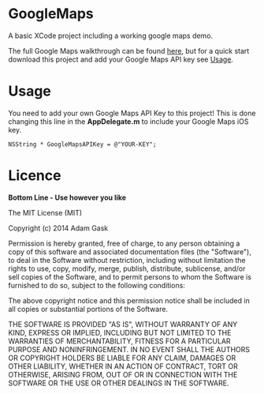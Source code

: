 # GoogleMaps


A basic XCode project including a working google maps demo.

The full Google Maps walkthrough can be found [here](https://developers.google.com/maps/documentation/ios/start), but for a quick start download this project and add your Google Maps API key see [Usage](https://github.com/AJ9/GoogleMaps#usage). 

# Usage

You need to add your own Google Maps API Key to this project! This is done changing this line in the **AppDelegate.m** to include your Google Maps iOS key.

`NSString * GoogleMapsAPIKey = @"YOUR-KEY";`


# Licence

**Bottom Line - Use however you like**

The MIT License (MIT)

Copyright (c) 2014 Adam Gask

Permission is hereby granted, free of charge, to any person obtaining a copy
of this software and associated documentation files (the "Software"), to deal
in the Software without restriction, including without limitation the rights
to use, copy, modify, merge, publish, distribute, sublicense, and/or sell
copies of the Software, and to permit persons to whom the Software is
furnished to do so, subject to the following conditions:

The above copyright notice and this permission notice shall be included in all
copies or substantial portions of the Software.

THE SOFTWARE IS PROVIDED "AS IS", WITHOUT WARRANTY OF ANY KIND, EXPRESS OR
IMPLIED, INCLUDING BUT NOT LIMITED TO THE WARRANTIES OF MERCHANTABILITY,
FITNESS FOR A PARTICULAR PURPOSE AND NONINFRINGEMENT. IN NO EVENT SHALL THE
AUTHORS OR COPYRIGHT HOLDERS BE LIABLE FOR ANY CLAIM, DAMAGES OR OTHER
LIABILITY, WHETHER IN AN ACTION OF CONTRACT, TORT OR OTHERWISE, ARISING FROM,
OUT OF OR IN CONNECTION WITH THE SOFTWARE OR THE USE OR OTHER DEALINGS IN THE
SOFTWARE.
